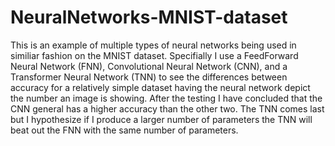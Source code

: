 # NeuralNetworks-MNIST-dataset
This is an example of multiple types of neural networks being used in similiar fashion on the MNIST dataset. Specifially I use a FeedForward Neural Network (FNN), Convolutional Neural Network (CNN), and a Transformer Neural Network (TNN) to see the differences between accuracy for a relatively simple dataset having the neural  network depict the number an image is showing. After the testing I have concluded that the CNN general has a higher accuracy than the other two. The TNN comes last but I hypothesize if I produce a larger number of parameters the TNN will beat out the FNN with the same number of parameters.
